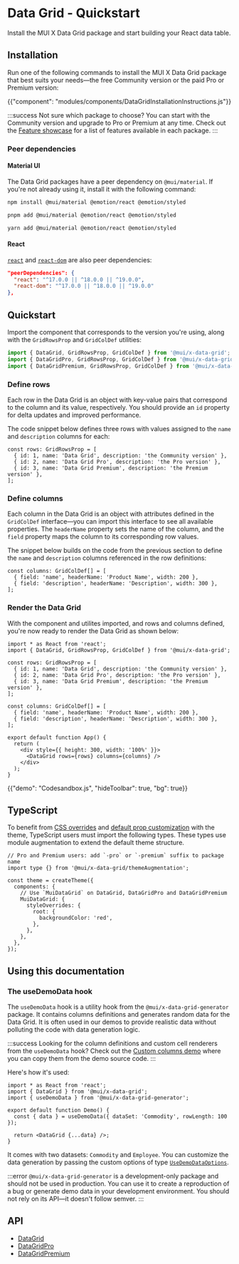 # Data Grid - Quickstart

<p class="description">Install the MUI X Data Grid package and start building your React data table.</p>

## Installation

Run one of the following commands to install the MUI X Data Grid package that best suits your needs—the free Community version or the paid Pro or Premium version:

<!-- #default-branch-switch -->

{{"component": "modules/components/DataGridInstallationInstructions.js"}}

:::success
Not sure which package to choose?
You can start with the Community version and upgrade to Pro or Premium at any time.
Check out the [Feature showcase](/x/react-data-grid/demo/) for a list of features available in each package.
:::

### Peer dependencies

#### Material UI

The Data Grid packages have a peer dependency on `@mui/material`.
If you're not already using it, install it with the following command:

<codeblock storageKey="package-manager">

```bash npm
npm install @mui/material @emotion/react @emotion/styled
```

```bash pnpm
pnpm add @mui/material @emotion/react @emotion/styled
```

```bash yarn
yarn add @mui/material @emotion/react @emotion/styled
```

</codeblock>

<!-- #react-peer-version -->

#### React

[`react`](https://www.npmjs.com/package/react) and [`react-dom`](https://www.npmjs.com/package/react-dom) are also peer dependencies:

```json
"peerDependencies": {
  "react": "^17.0.0 || ^18.0.0 || ^19.0.0",
  "react-dom": "^17.0.0 || ^18.0.0 || ^19.0.0"
},
```

## Quickstart

Import the component that corresponds to the version you're using, along with the `GridRowsProp` and `GridColDef` utilities:

```js
import { DataGrid, GridRowsProp, GridColDef } from '@mui/x-data-grid';
import { DataGridPro, GridRowsProp, GridColDef } from '@mui/x-data-grid-pro';
import { DataGridPremium, GridRowsProp, GridColDef } from '@mui/x-data-grid-premium';
```

### Define rows

Each row in the Data Grid is an object with key-value pairs that correspond to the column and its value, respectively.
You should provide an `id` property for delta updates and improved performance.

The code snippet below defines three rows with values assigned to the `name` and `description` columns for each:

```tsx
const rows: GridRowsProp = [
  { id: 1, name: 'Data Grid', description: 'the Community version' },
  { id: 2, name: 'Data Grid Pro', description: 'the Pro version' },
  { id: 3, name: 'Data Grid Premium', description: 'the Premium version' },
];
```

### Define columns

Each column in the Data Grid is an object with attributes defined in the `GridColDef` interface—you can import this interface to see all available properties.
The `headerName` property sets the name of the column, and the `field` property maps the column to its corresponding row values.

The snippet below builds on the code from the previous section to define the `name` and `description` columns referenced in the row definitions:

```tsx
const columns: GridColDef[] = [
  { field: 'name', headerName: 'Product Name', width: 200 },
  { field: 'description', headerName: 'Description', width: 300 },
];
```

### Render the Data Grid

With the component and utilites imported, and rows and columns defined, you're now ready to render the Data Grid as shown below:

```tsx
import * as React from 'react';
import { DataGrid, GridRowsProp, GridColDef } from '@mui/x-data-grid';

const rows: GridRowsProp = [
  { id: 1, name: 'Data Grid', description: 'the Community version' },
  { id: 2, name: 'Data Grid Pro', description: 'the Pro version' },
  { id: 3, name: 'Data Grid Premium', description: 'the Premium version' },
];

const columns: GridColDef[] = [
  { field: 'name', headerName: 'Product Name', width: 200 },
  { field: 'description', headerName: 'Description', width: 300 },
];

export default function App() {
  return (
    <div style={{ height: 300, width: '100%' }}>
      <DataGrid rows={rows} columns={columns} />
    </div>
  );
}
```

{{"demo": "Codesandbox.js", "hideToolbar": true, "bg": true}}

## TypeScript

To benefit from [CSS overrides](/material-ui/customization/theme-components/#theme-style-overrides) and [default prop customization](/material-ui/customization/theme-components/#theme-default-props) with the theme, TypeScript users must import the following types.
These types use module augmentation to extend the default theme structure.

```tsx
// Pro and Premium users: add `-pro` or `-premium` suffix to package name
import type {} from '@mui/x-data-grid/themeAugmentation';

const theme = createTheme({
  components: {
    // Use `MuiDataGrid` on DataGrid, DataGridPro and DataGridPremium
    MuiDataGrid: {
      styleOverrides: {
        root: {
          backgroundColor: 'red',
        },
      },
    },
  },
});
```

## Using this documentation

### The useDemoData hook

The `useDemoData` hook is a utility hook from the `@mui/x-data-grid-generator` package.
It contains columns definitions and generates random data for the Data Grid.
It is often used in our demos to provide realistic data without polluting the code with data generation logic.

:::success
Looking for the column definitions and custom cell renderers from the `useDemoData` hook?
Check out the [Custom columns demo](/x/react-data-grid/custom-columns/#full-example) where you can copy them from the demo source code.
:::

Here's how it's used:

```tsx
import * as React from 'react';
import { DataGrid } from '@mui/x-data-grid';
import { useDemoData } from '@mui/x-data-grid-generator';

export default function Demo() {
  const { data } = useDemoData({ dataSet: 'Commodity', rowLength: 100 });

  return <DataGrid {...data} />;
}
```

It comes with two datasets: `Commodity` and `Employee`.
You can customize the data generation by passing the custom options of type [`UseDemoDataOptions`](https://github.com/mui/mui-x/blob/6aad22644ee710690b90dc2ac6bbafceb91fecf0/packages/x-data-grid-generator/src/hooks/useDemoData.ts#L29-L36).

:::error
`@mui/x-data-grid-generator` is a development-only package and should not be used in production.
You can use it to create a reproduction of a bug or generate demo data in your development environment.
You should not rely on its API—it doesn't follow semver.
:::

## API

- [DataGrid](/x/api/data-grid/data-grid/)
- [DataGridPro](/x/api/data-grid/data-grid-pro/)
- [DataGridPremium](/x/api/data-grid/data-grid-premium/)
